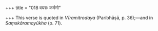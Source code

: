 +++
title = "018 वयसः कर्मणो"

+++
This verse is quoted in *Vīramitrodaya* (Paribhāṣā, p. 36);—and in
*Saṃskāramayūkha* (p. 71).


